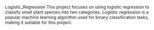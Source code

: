 Logistic_Regression 
This project focuses on using logistic regression to classify small plant species into two categories. Logistic regression is a popular machine learning algorithm used for binary classification tasks, making it suitable for this project.
